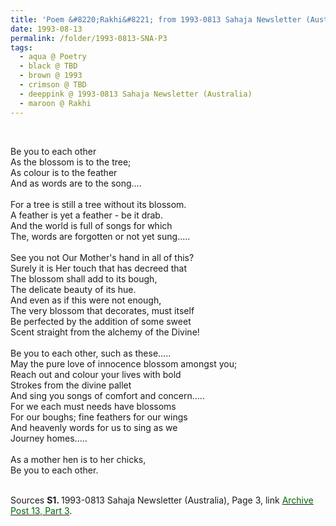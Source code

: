 ```yaml
---
title: 'Poem &#8220;Rakhi&#8221; from 1993-0813 Sahaja Newsletter (Australia), Page 3'
date: 1993-08-13
permalink: /folder/1993-0813-SNA-P3
tags:
  - aqua @ Poetry
  - black @ TBD
  - brown @ 1993
  - crimson @ TBD
  - deeppink @ 1993-0813 Sahaja Newsletter (Australia)
  - maroon @ Rakhi
---
```


<br>

<p>
Be you to each other<br>
As the blossom is to the tree;<br>
As colour is to the feather<br>
And as words are to the song....<br>
<br>
For a tree is still a tree without its blossom.<br>
A feather is yet a feather - be it drab.<br>
And the world is full of songs for which<br>
The, words are forgotten or not yet sung.....<br>
<br>
See you not Our Mother's hand in all of this?<br>
Surely it is Her touch that has decreed that<br>
The blossom shall add to its bough,<br>
The delicate beauty of its hue.<br>
And even as if this were not enough,<br>
The very blossom that decorates, must itself<br>
Be perfected by the addition of some sweet<br>
Scent straight from the alchemy of the Divine!<br>
<br>
Be you to each other, such as these.....<br>
May the pure love of innocence blossom amongst you;<br>
Reach out and colour your lives with bold<br>
Strokes from the divine pallet<br>
And sing you songs of comfort and concern.....<br>
For we each must needs have blossoms<br>
For our boughs; fine feathers for our wings<br>
And heavenly words for us to sing as we<br>
Journey homes.....<br>
<br>
As a mother hen is to her chicks,<br>
Be you to each other.<br>
</p>

<br>

<wave-list>
<list-title color="DarkSeaGreen" width="55">Sources</list-title>
  <list-item color="BlanchedAlmond"  width="280"><b>S1. </b> 1993-0813 Sahaja Newsletter (Australia), Page 3, link </font> <a href="https://seven-teams.github.io/archives/2023/0907"><font color="DarkGreen">Archive Post 13, Part 3</font></a>.</list-item>
</wave-list>